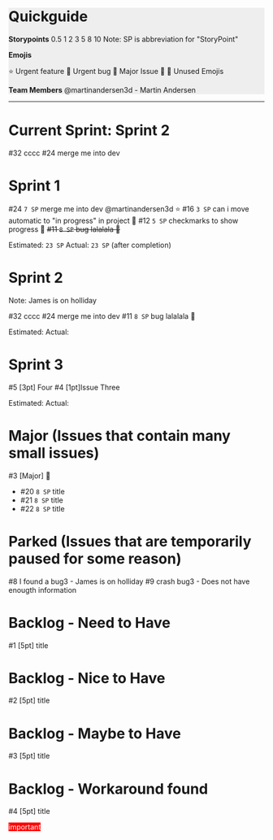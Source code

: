<div style="background:#eee">

# Quickguide

**Storypoints**
0.5 1 2 3 5 8 10
Note: SP is abbreviation for "StoryPoint"

**Emojis**

⭐ Urgent feature
🐞 Urgent bug
🚀 Major Issue
🍕 🍉  Unused Emojis


**Team Members**
@martinandersen3d - Martin Andersen
</div>

---

# Current Sprint: Sprint 2

#32     cccc
#24     merge me into dev




# Sprint 1

#24 `7 SP`	merge me into dev @martinandersen3d ⭐
#16	`3 SP` can i move automatic to "in progress" in project 🐞
#12	`5 SP` checkmarks to show progress 🐞
~~#11	`8 SP` bug lalalala 🐞~~

Estimated: `23 SP` 
Actual:    `23 SP`  (after completion)
# Sprint 2

Note: James is on holliday

#32     cccc
#24     merge me into dev
#11	`8 SP` bug lalalala 🐞 

Estimated: 
Actual:    

# Sprint 3

#5	[3pt] Four
#4	[1pt]Issue Three

Estimated: 
Actual:    

# Major (Issues that contain many small issues)

#3 [Major] 🚀

*   #20 `8 SP` title 
*   #21 `8 SP` title
*   #22 `8 SP` title



# Parked (Issues that are temporarily paused for some reason)

#8	I found a bug3 - James is on holliday
#9	crash bug3 - Does not have enougth information


# Backlog - Need to Have

#1	[5pt] title

# Backlog - Nice to Have
#2	[5pt] title
# Backlog - Maybe to Have
#3	[5pt] title
# Backlog - Workaround found
#4	[5pt] title

<span class="label" style="background-color: rgb(255, 0, 0); color: white;">
    important
</span>
